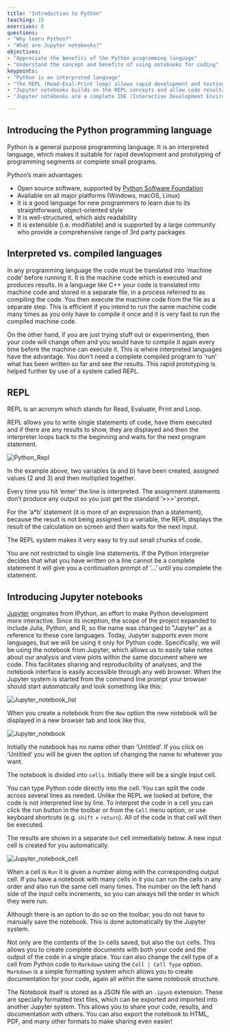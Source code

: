 ```yaml
---
title: "Introduction to Python"
teaching: 15
exercises: 0
questions:
- "Why learn Python?"
- "What are Jupyter notebooks?"
objectives:
- "Appreciate the benefits of the Python programming language"
- "Understand the concept and benefits of using notebooks for coding"
keypoints:
- "Python is an interpreted language"
- "The REPL (Read-Eval-Print loop) allows rapid development and testing of code segments"
- "Jupyter notebooks builds on the REPL concepts and allow code results and documentation to be maintained together and shared"
- "Jupyter notebooks are a complete IDE (Interactive Development Environment) "

---
```


## Introducing the Python programming language

Python is a general purpose programming language. It is an interpreted language,
which makes it suitable for rapid development and prototyping of programming segments or complete small programs.

Python’s main advantages:

* Open source software, supported by [Python Software
  Foundation](https://www.python.org/psf/)
* Available on all major platforms (Windows, macOS, Linux)
* It is a good language for new programmers to learn due to its straightforward,
  object-oriented style
* It is well-structured, which aids readability
* It is extensible (i.e. modifiable) and is supported by a large community who
  provide a comprehensive range of 3rd party packages 

## Interpreted vs. compiled languages

In any programming language the code must be translated into ‘machine code’
before running it. It is the machine code which is executed and produces
results. In a language like C++ your code is translated into machine code and
stored in a separate file, in a process referred to as compiling the code.
You then execute the machine code from the file as a separate step. This is
efficient if you intend to run the same machine code many times as you only have
to compile it once and it is very fast to run the compiled machine code.

On the other hand, if you are just trying stuff out or experimenting, then your
code will change often and you would have to compile it again every time before
the machine can execute it. This is where interpreted languages have the
advantage. You don’t need a complete compiled program to ‘run’ what has been
written so far and see the results. This rapid prototyping is helped further by
use of a system called REPL.

## REPL

REPL is an acronym which stands for Read, Evaluate, Print and Loop. 

REPL allows you to write single statements of code, have them executed and if
there are any results to show, they are displayed and then the interpreter loops
back to the beginning and waits for the next program statement.

![Python_Repl](../fig/Python_repl_3.png)

In the example above, two variables (a and b) have been created, assigned values
(2 and 3) and then multiplied together.  

Every time you hit ‘enter’ the line is interpreted. The assignment statements don’t produce any output so you just get the standard ‘>>>’ prompt. 

For the ‘a*b’ statement (it is more of an expression than a statement), because
the result is not being assigned to a variable, the REPL displays the result of
the calculation on screen and then waits for the next input.

The REPL system makes it very easy to try out small chunks of code.

You are not restricted to single line statements. If the Python interpreter
decides that what you have written on a line cannot be a complete statement it
will give you a continuation prompt of ‘…’ until you complete the statement.

## Introducing Jupyter notebooks

[Jupyter](http://jupyter.org/) originates from IPython, an effort to make Python
development more interactive. Since its inception, the scope of the project
expanded to include Julia, Python, and R, so the name was changed to "Jupyter"
as a reference to these core languages. Today, Jupyter supports even more
languages, but we will be using it only for Python code. Specifically, we will
be using the notebook from Jupyter, which allows us to easily take notes about
our analysis and view plots within the same document where we code. This
facilitates sharing and reproducibility of analyses, and the notebook interface
is easily accessible through any web browser. When the Jupyter system is started
from the command line prompt your browser should start automatically and look
something like this:

![Jupyter_notebook_list](../fig/Python_jupyter_6.png)

When you create a notebook from the `New` option the new notebook will be displayed in a new browser tab and look like this.

![Jupyter_notebook](../fig/Python_jupyter_7.png)

Initially the notebook has no name other than ‘Untitled’. If you click on ‘Untitled’ you will be given the option of changing the name to whatever you want.

The notebook is divided into `cells`. Initially there will be a single input cell.

You can type Python code directly into the cell. You can split the code across
several lines as needed. Unlike the REPL we looked at before, the code is not
interpreted line by line. To interpret the code in a cell you can click the
run button in the toolbar or from the `Cell` menu option, or use keyboard
shortcuts (e.g. `shift` + `return`). All of the code in that cell will then be
executed. 

The results are shown in a separate `Out` cell immediately below. A new input
cell is created for you automatically.

![Jupyter_notebook_cell](../fig/Python_jupyter_8.png)

When a cell is `Run` it is given a number along with the corresponding output
cell. If you have a notebook with many cells in it you can run the cells in any
order and also run the same cell many times. The number on the left hand side of
the input cells increments, so you can always tell the order in which they were
run.

Although there is an option to do so on the toolbar, you do not have to manually
save the notebook. This is done automatically by the Jupyter system.

Not only are the contents of the `In` cells saved, but also the `Out` cells.
This allows you to create complete documents with both your code and the output
of the code in a single place.  You can also change the cell type of a cell from
Python code to  `Markdown` using the `Cell | Cell Type` option. `Markdown` is
a simple formatting system which allows you to create documentation for your
code, again all within the same notebook structure.

The Notebook itself is stored as a JSON file with an `.ipynb` extension. These
are specially formatted text files, which can be exported and imported into
another Jupyter system. This allows you to share your code, results, and
documentation with others. You can also export the notebook to HTML, PDF, and
many other formats to make sharing even easier!
